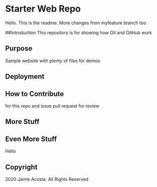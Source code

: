 # Starter Web Repo
Hello.  This is the readme.  More changes from myfeature branch too.

##Introduction
This repository is for showing how Git and GitHub work

## Purpose
Sample website with plenty of files for demos

## Deployment 

## How to Contribute
for this repo and issue pull request for review

## More Stuff

## Even More Stuff
Hello

## Copyright
2020 Jaime Acosta.  All Rights Reserved
